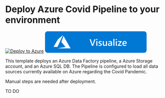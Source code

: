 # Deploy Azure Covid Pipeline to your environment
[![Deploy to Azure](https://aka.ms/deploytoazurebutton)](https://portal.azure.com/#create/Microsoft.Template/uri/https%3A%2F%2Fraw.githubusercontent.com%2FCkarst%2FArmtest%2Fmaster%2Fazuredeploy.json)  [![Visualize](https://raw.githubusercontent.com/Azure/azure-quickstart-templates/master/1-CONTRIBUTION-GUIDE/images/visualizebutton.svg?sanitize=true)](http://armviz.io/#/?load=https%3A%2F%2Fraw.githubusercontent.com%2FCkarst%2FArmtest%2Fmaster%2Fazuredeploy.json)

This template deploys an Azure Data Factory pipeline, a Azure Storage account, and an Azure SQL DB. 
The Pipeline is configured to load all data sources currently available on Azure regarding the Covid Pandemic. 

Manual steps are needed after deployment. 

TO DO

